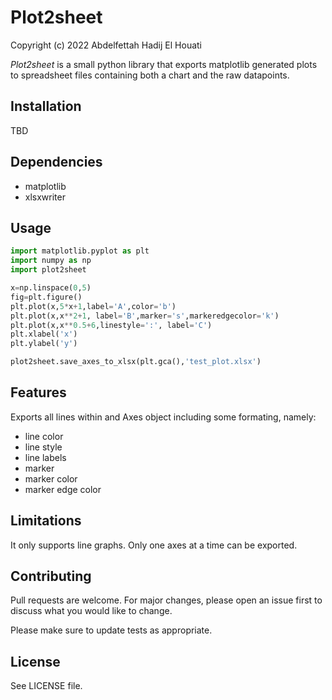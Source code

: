 # Plot2sheet
Copyright (c) 2022 Abdelfettah Hadij El Houati

*Plot2sheet* is a small python library that exports matplotlib generated plots to spreadsheet files containing both a chart and the raw datapoints. 

## Installation
TBD

## Dependencies
* matplotlib
* xlsxwriter

## Usage

```python
import matplotlib.pyplot as plt
import numpy as np
import plot2sheet

x=np.linspace(0,5)
fig=plt.figure()
plt.plot(x,5*x+1,label='A',color='b')
plt.plot(x,x**2+1, label='B',marker='s',markeredgecolor='k')
plt.plot(x,x**0.5+6,linestyle=':', label='C')
plt.xlabel('x')
plt.ylabel('y')

plot2sheet.save_axes_to_xlsx(plt.gca(),'test_plot.xlsx')
```
## Features
Exports all lines within and Axes object including some formating, namely:
* line color
* line style
* line labels
* marker 
* marker color
* marker edge color

## Limitations

It only supports line graphs. 
Only one axes at a time can be exported.

## Contributing

Pull requests are welcome. For major changes, please open an issue first
to discuss what you would like to change.

Please make sure to update tests as appropriate.

## License

See LICENSE file.